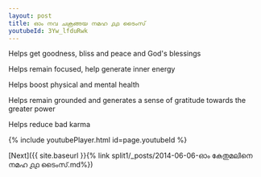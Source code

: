 ```yaml
---
layout: post
title: ഓം നവ ചക്രങ്ങയ നമഹ ൧൧ ടൈംസ്
youtubeId: 3Yw_lfduRwk
---
```

 
 
Helps get goodness, bliss and peace and God's blessings
 
Helps remain focused, help generate inner energy 
 
Helps boost physical and mental health 
 
Helps remain grounded and generates a sense of gratitude towards the greater power 
 
Helps reduce bad karma
 
 
 
 


{% include youtubePlayer.html id=page.youtubeId %}
 
[Next]({{ site.baseurl }}{% link  split1/_posts/2014-06-06-ഓം കേതുമലിനെ നമഹ ൧൧ ടൈംസ്.md%})
 
